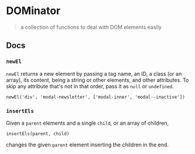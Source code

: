 # DOMinator

> a collection of functions to deal with DOM elements easily

## Docs

### `newEl`

`newEl` returns a new element by passing a tag name, an ID, a class (or an array), its content, being a string or other elements, and other attributes. To skip any attribute that's not in that order, pass it as `null` or `undefined`.

```
newEl('div', 'modal-newsletter', ['modal-inner', 'modal--inactive'])
```

### `insertEls`

Given a `parent` elements and a single `child`, or an array of children,

```
insertEls(parent, child)
```

changes the given `parent` element inserting the children in the end.
